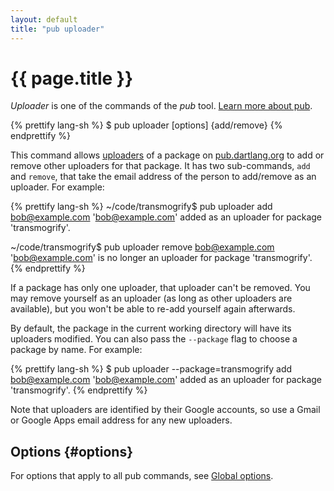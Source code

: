 ```yaml
---
layout: default
title: "pub uploader"
---
```


# {{ page.title }}

_Uploader_ is one of the commands of the _pub_ tool.
[Learn more about pub](/tools/pub/).

{% prettify lang-sh %}
$ pub uploader [options] {add/remove} <email>
{% endprettify %}

This command allows [uploaders](/tools/pub/glossary.html#uploader) of a
package on [pub.dartlang.org](http://pub.dartlang.org) to add or remove
other uploaders for that package. It has two sub-commands,
`add` and `remove`, that take the email address of the person to
add/remove as an uploader. For example:

{% prettify lang-sh %}
~/code/transmogrify$ pub uploader add bob@example.com
'bob@example.com' added as an uploader for package 'transmogrify'.

~/code/transmogrify$ pub uploader remove bob@example.com
'bob@example.com' is no longer an uploader for package 'transmogrify'.
{% endprettify %}

If a package has only one uploader, that uploader can't be removed. You may
remove yourself as an uploader (as long as other uploaders are available),
but you won't be able to re-add yourself again afterwards.

By default, the package in the current working directory will have its
uploaders modified. You can also pass the `--package` flag to choose a
package by name. For example:

{% prettify lang-sh %}
$ pub uploader --package=transmogrify add bob@example.com
'bob@example.com' added as an uploader for package 'transmogrify'.
{% endprettify %}

Note that uploaders are identified by their Google accounts, so use a Gmail or
Google Apps email address for any new uploaders.

## Options {#options}

For options that apply to all pub commands, see
[Global options](/tools/pub/cmd/#global-options).
